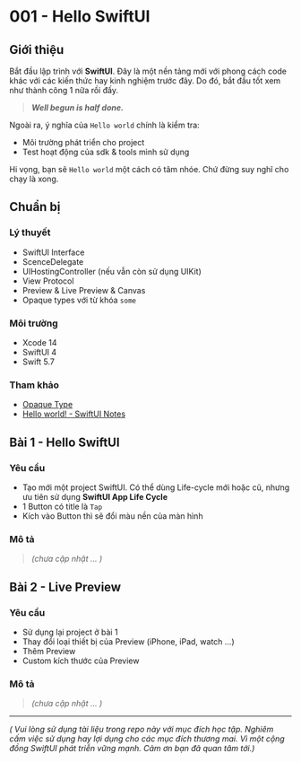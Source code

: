 # 001 - Hello SwiftUI

## Giới thiệu

Bắt đầu lập trình với **SwiftUI**. Đây là một nền tảng mới với phong cách code khác với các kiến thức hay kinh nghiệm trước đây. Do đó, bắt đầu tốt xem như thành công 1 nữa rồi đấy.

> ***Well begun is half done.***

Ngoài ra, ý nghĩa của `Hello world` chính là kiểm tra:

* Môi trường phát triển cho project
* Test hoạt động của sdk & tools mình sử dụng

Hi vọng, bạn sẽ `Hello world` một cách có tâm nhóe. Chứ đừng suy nghĩ cho chạy là xong.

## Chuẩn bị

### Lý thuyết

* SwiftUI Interface
* ScenceDelegate
* UIHostingController (nếu vẫn còn sử dụng UIKit)
* View Protocol
* Preview & Live Preview & Canvas
* Opaque types với từ khóa `some`

### Môi trường

* Xcode 14
* SwiftUI 4
* Swift 5.7

### Tham khảo

* [Opaque Type](https://fxstudio.dev/opaque-type-trong-10-phut-swift/)
* [Hello world! - SwiftUI Notes](https://fxstudio.dev/hello-world-swiftui-notes-1/)



## Bài 1 - Hello SwiftUI

### Yêu cầu

* Tạo mới một project SwiftUI. Có thể dùng Life-cycle mới hoặc cũ, nhưng ưu tiên sử dụng **SwiftUI App Life Cycle**
* 1 Button có title là `Tap`
* Kích vào Button thì sẽ đổi màu nền của màn hình

### Mô tả

> *(chưa cập nhật ... )*

## Bài 2 - Live Preview

### Yêu cầu

* Sử dụng lại project ở bài 1
* Thay đổi loại thiết bị của Preview (iPhone, iPad, watch ...)
* Thêm Preview
* Custom kích thước của Preview

### Mô tả

> *(chưa cập nhật ... )*

---

*( Vui lòng sử dụng tài liệu trong repo này với mục đích học tập. Nghiêm cấm việc sử dụng hay lợi dụng cho các mục đích thương mai. Vì một cộng đồng SwiftUI phát triễn vững mạnh. Cảm ơn bạn đã quan tâm tới.)*